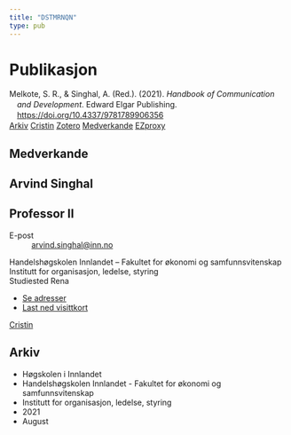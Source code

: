 ```yaml
---
title: "DSTMRNQN"
type: pub
---
```

<h1>Publikasjon</h1>
<article id="csl-bib-container-DSTMRNQN" class="csl-bib-container">
  <div class="csl-bib-body" style="line-height: 1.35; padding-left: 1em; text-indent:-1em;">
  <div class="csl-entry">Melkote, S. R., &amp; Singhal, A. (Red.). (2021). <i>Handbook of Communication and Development</i>. Edward Elgar Publishing. <a href="https://doi.org/10.4337/9781789906356">https://doi.org/10.4337/9781789906356</a></div>
</div>
  <div class="csl-bib-buttons">
    <a href="#taxonomy-article-DSTMRNQN" class="csl-bib-button">Arkiv</a>
    <a href alt="Cristin URL" class="csl-bib-button">Cristin</a>
    <a href alt="Zotero URL" class="csl-bib-button">Zotero</a>
    <a href="#contributors-article-DSTMRNQN" class="csl-bib-button">Medverkande</a>
    <a href="http://ezproxy.inn.no/login?url=https://doi.org/10.4337/9781789906356" class="csl-bib-button">EZproxy</a>
  </div>
  <div id="csl-bib-meta-container-DSTMRNQN"></div>
</article>
<div id="csl-bib-meta-DSTMRNQN" class="csl-bib-meta">
  <article id="contributors-article-DSTMRNQN" class="contributors-article">
    <h1>Medverkande</h1>
    <div class="personas">
<div class="vrtx-hinn-person-card">
<div class="photo">
<i class="lar la-user-circle missing-person"></i>
</div>
<div class="info">
<hgroup><h1>Arvind Singhal</h1>
<h2>Professor II</h2>
</hgroup><dl>
<dt>E-post</dt>
<dd>
<a href="mailto:arvind.singhal@inn.no">arvind.singhal@inn.no</a>
</dd>
</dl>
<p>
Handelshøgskolen Innlandet – Fakultet for økonomi og samfunnsvitenskap<br>
Institutt for organisasjon, ledelse, styring<br>
Studiested Rena
</p>
<ul class="vrtx-hinn-links">
<li><a href="https://www.inn.no/finn-en-ansatt/arvind-singhal.html#vrtx-hinn-addresses">Se adresser</a></li>
<li><a href="https://www.inn.no/finn-en-ansatt/arvind-singhal.html?vrtx=vcf">Last ned visittkort</a></li>
</ul>
</div>
</div>
<a href="https://app.cristin.no/persons/show.jsf?id=863653" alt="Cristin URL" class="personas-cristin">Cristin</a>
</div>
  </article>
  <article id="taxonomy-article-DSTMRNQN" class="taxonomy-article">
    <h1>Arkiv</h1>
    <ul>
      <li>Høgskolen i Innlandet</li>
      <li>Handelshøgskolen Innlandet - Fakultet for økonomi og samfunnsvitenskap</li>
      <li>Institutt for organisasjon, ledelse, styring</li>
      <li>2021</li>
      <li>August</li>
    </ul>
  </article>
</div>
